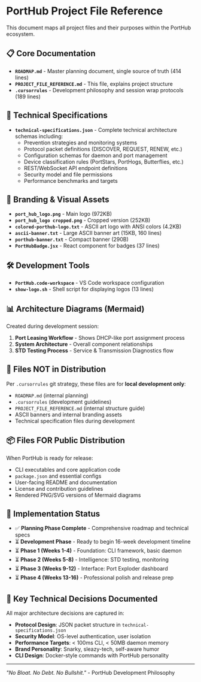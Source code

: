 # PortHub Project File Reference

This document maps all project files and their purposes within the PortHub ecosystem.

## 📋 Core Documentation
- **`ROADMAP.md`** - Master planning document, single source of truth (414 lines)
- **`PROJECT_FILE_REFERENCE.md`** - This file, explains project structure
- **`.cursorrules`** - Development philosophy and session wrap protocols (189 lines)

## 🔧 Technical Specifications  
- **`technical-specifications.json`** - Complete technical architecture schemas including:
  - Prevention strategies and monitoring systems
  - Protocol packet definitions (DISCOVER, REQUEST, RENEW, etc.)
  - Configuration schemas for daemon and port management
  - Device classification rules (PortStars, PortHogs, Butterflies, etc.)
  - REST/WebSocket API endpoint definitions
  - Security model and file permissions
  - Performance benchmarks and targets

## 🎨 Branding & Visual Assets
- **`port_hub_logo.png`** - Main logo (972KB)
- **`port_hub_logo cropped.png`** - Cropped version (252KB)
- **`colored-porthub-logo.txt`** - ASCII art logo with ANSI colors (4.2KB)
- **`ascii-banner.txt`** - Large ASCII banner art (15KB, 160 lines)
- **`porthub-banner.txt`** - Compact banner (290B)
- **`PortHubBadge.jsx`** - React component for badges (37 lines)

## 🛠️ Development Tools
- **`PortHub.code-workspace`** - VS Code workspace configuration
- **`show-logo.sh`** - Shell script for displaying logos (13 lines)

## 📊 Architecture Diagrams (Mermaid)
Created during development session:
1. **Port Leasing Workflow** - Shows DHCP-like port assignment process
2. **System Architecture** - Overall component relationships 
3. **STD Testing Process** - Service & Transmission Diagnostics flow

## 🚫 Files NOT in Distribution
Per `.cursorrules` git strategy, these files are for **local development only**:
- `ROADMAP.md` (internal planning)
- `.cursorrules` (development guidelines) 
- `PROJECT_FILE_REFERENCE.md` (internal structure guide)
- ASCII banners and internal branding assets
- Technical specification files during development

## 📦 Files FOR Public Distribution
When PortHub is ready for release:
- CLI executables and core application code
- `package.json` and essential configs
- User-facing README and documentation
- License and contribution guidelines
- Rendered PNG/SVG versions of Mermaid diagrams

## 🎯 Implementation Status
- ✅ **Planning Phase Complete** - Comprehensive roadmap and technical specs
- ⏳ **Development Phase** - Ready to begin 16-week development timeline
- ⏳ **Phase 1 (Weeks 1-4)** - Foundation: CLI framework, basic daemon
- ⏳ **Phase 2 (Weeks 5-8)** - Intelligence: STD testing, monitoring
- ⏳ **Phase 3 (Weeks 9-12)** - Interface: Port Exploder dashboard
- ⏳ **Phase 4 (Weeks 13-16)** - Professional polish and release prep

## 🧠 Key Technical Decisions Documented
All major architecture decisions are captured in:
- **Protocol Design**: JSON packet structure in `technical-specifications.json`
- **Security Model**: OS-level authentication, user isolation
- **Performance Targets**: < 100ms CLI, < 50MB daemon memory
- **Brand Personality**: Snarky, sleazy-tech, self-aware humor
- **CLI Design**: Docker-style commands with PortHub personality

---
*"No Bloat. No Debt. No Bullshit."* - PortHub Development Philosophy 
